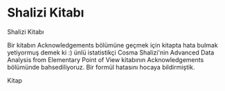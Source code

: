 # Shalizi Kitabı


Shalizi Kitabı




Bir kitabın Acknowledgements bölümüne geçmek için kitapta hata bulmak yetiyormuş demek ki :) ünlü istatistikçi Cosma Shalizi'nin Advanced Data Analysis from Elementary Point of View kitabının Acknowledgements bölümünde bahsediliyoruz. Bir formül hatasını hocaya bildirmiştik.

Kitap





